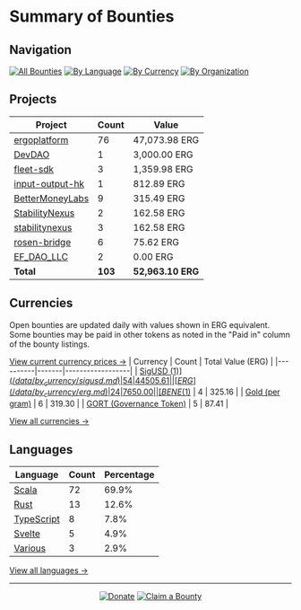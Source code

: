 <!-- GENERATED FILE - DO NOT EDIT DIRECTLY -->
<!-- Generated on: 2025-10-19 01:57:20 -->

# Summary of Bounties

## Navigation

[![All Bounties](https://img.shields.io/badge/All%20Bounties-103-blue)](/data/all.md) [![By Language](https://img.shields.io/badge/By%20Language-6-green)](/data/summary.md#languages) [![By Currency](https://img.shields.io/badge/By%20Currency-7-yellow)](/data/summary.md#currencies) [![By Organization](https://img.shields.io/badge/By%20Organization-9-orange)](/data/summary.md#projects)

## Projects

| Project | Count | Value |
|----------|-------|-------|
| [ergoplatform](/data/by_org/ergoplatform.md) | 76 | 47,073.98 ERG |
| [DevDAO](/data/by_org/devdao.md) | 1 | 3,000.00 ERG |
| [fleet-sdk](/data/by_org/fleet-sdk.md) | 3 | 1,359.98 ERG |
| [input-output-hk](/data/by_org/input-output-hk.md) | 1 | 812.89 ERG |
| [BetterMoneyLabs](/data/by_org/bettermoneylabs.md) | 9 | 315.49 ERG |
| [StabilityNexus](/data/by_org/stabilitynexus.md) | 2 | 162.58 ERG |
| [stabilitynexus](/data/by_org/stabilitynexus.md) | 3 | 162.58 ERG |
| [rosen-bridge](/data/by_org/rosen-bridge.md) | 6 | 75.62 ERG |
| [EF_DAO_LLC](/data/by_org/ef_dao_llc.md) | 2 | 0.00 ERG |
| **Total** | **103** | **52,963.10 ERG** |

## Currencies

Open bounties are updated daily with values shown in ERG equivalent. Some bounties may be paid in other tokens as noted in the "Paid in" column of the bounty listings.

[View current currency prices →](/data/currency_prices.md)
| Currency | Count | Total Value (ERG) |
|----------|-------|------------------|
| [SigUSD ($1)](/data/by_currency/sigusd.md) | 54 | 44505.61 |
| [ERG](/data/by_currency/erg.md) | 24 | 7650.00 |
| [BENE ($1)](/data/by_currency/bene.md) | 4 | 325.16 |
| [Gold (per gram)](/data/by_currency/gold.md) | 6 | 319.30 |
| [GORT (Governance Token)](/data/by_currency/gort.md) | 5 | 87.41 |

[View all currencies →](/data/by_currency/)

## Languages

| Language | Count | Percentage |
|----------|-------|------------|
| [Scala](/data/by_language/scala.md) | 72 | 69.9% |
| [Rust](/data/by_language/rust.md) | 13 | 12.6% |
| [TypeScript](/data/by_language/typescript.md) | 8 | 7.8% |
| [Svelte](/data/by_language/svelte.md) | 5 | 4.9% |
| [Various](/data/by_language/various.md) | 3 | 2.9% |

[View all languages →](/data/by_language/)



---

<div align="center">
  <p>
    <a href="../docs/donate.md"><img src="https://img.shields.io/badge/❤️%20Donate-F44336" alt="Donate"></a>
    <a href="../docs/bounty-submission-guide.md#reserving-a-bounty"><img src="https://img.shields.io/badge/🔒%20How%20To%20Claim-4CAF50" alt="Claim a Bounty"></a>
  </p>
</div>


<!-- END OF GENERATED CONTENT -->
